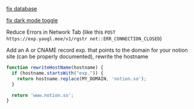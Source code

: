 [fix database](https://github.com/stephenou/fruitionsite/pull/243)

[fix dark mode toggle]()

[]() 
Reduce Errors in Network Tab
(like this `POST https://exp.yaogl.moe/v1/rgstr net::ERR_CONNECTION_CLOSED`)

Add an A or CNAME record exp. that points to the domain for your notion site (can be properly documented), rewrite the hostname

```javascript
function rewriteHostName(hostname) {
  if (hostname.startsWith("exp.")) {
    return hostname.replace(MY_DOMAIN, 'notion.so');
  }

  return 'www.notion.so';
}
```


